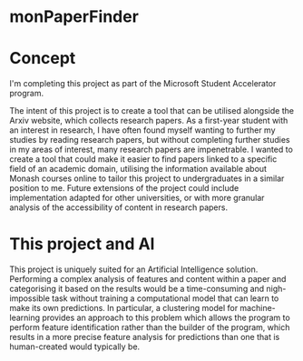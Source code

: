 # monPaperFinder

# Concept
I'm completing this project as part of the Microsoft Student Accelerator program. 

The intent of this project is to create a tool that can be utilised alongside the Arxiv website, which collects research papers. As a first-year student with an interest in research, I have often found myself wanting to further my studies by reading research papers, but without completing further studies in my areas of interest, many research papers are impenetrable. I wanted to create a tool that could make it easier to find papers linked to a specific field of an academic domain, utilising the information available about Monash courses online to tailor this project to undergraduates in a similar position to me. Future extensions of the project could include implementation adapted for other universities, or with more granular analysis of the accessibility of content in research papers. 

# This project and AI
This project is uniquely suited for an Artificial Intelligence solution. Performing a complex analysis of features and content within a paper and categorising it based on the results would be a time-consuming and nigh-impossible task without training a computational model that can learn to make its own predictions. In particular, a clustering model for machine-learning provides an approach to this problem which allows the program to perform feature identification rather than the builder of the program, which results in a more precise feature analysis for predictions than one that is human-created would typically be. 
